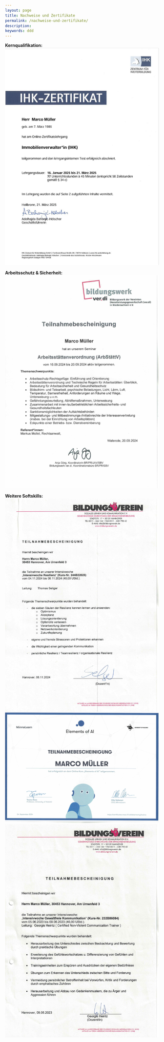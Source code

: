 ```yaml
---
layout: page
title: Nachweise und Zertifikate
permalink: /nachweise-und-zertifikate/
description: 
keywords: ddd
---
```


**Kernqualifikation:**  
<a href="/assets/img/nachweise-und-zertifikate/mueller_marco_zert.PDF"><img src="/assets/img/nachweise-und-zertifikate/Zertifikat_Immoverwalter_s1.JPG" alt="Resilienz" class="certificate"></a>

**Arbeitsschutz & Sicherheit:**  
<a href="/assets/img/nachweise-und-zertifikate/arbeitsschutz.jpeg"><img src="/assets/img/nachweise-und-zertifikate/arbeitsschutz.jpeg" alt="Arbeitsschutz" class="certificate"></a>

**Weitere Softskills:**  
<a href="/assets/img/nachweise-und-zertifikate/resilienz.jpeg"><img src="/assets/img/nachweise-und-zertifikate/resilienz.jpeg" alt="Resilienz" class="certificate"></a>
<a href="/assets/img/nachweise-und-zertifikate/ki.jpeg"><img src="/assets/img/nachweise-und-zertifikate/ki.jpeg" alt="KI" class="certificate"></a>
<a href="/assets/img/nachweise-und-zertifikate/gewaltfreie_kommunikation.jpeg"><img src="/assets/img/nachweise-und-zertifikate/gewaltfreie_kommunikation.jpeg" alt="gewaltfreie Kommunikation" class="certificate"></a>

